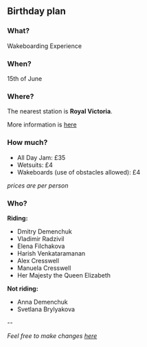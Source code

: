 ## Birthday plan

### What?
Wakeboarding Experience

### When?
15th of June 

### Where?
The nearest station is **Royal Victoria**.

More information is [here](http://www.wakeupdocklands.com/location)

### How much?
* All Day Jam: £35
* Wetsuits: £4 
* Wakeboards (use of obstacles allowed): £4

_prices are per person_

### Who?
**Riding:**

* Dmitry Demenchuk
* Vladimir Radzivil
* Elena Filchakova
* Harish Venkataramanan
* Alex Cresswell
* Manuela Cresswell
* Her Majesty the Queen Elizabeth

**Not riding:**

* Anna Demenchuk
* Svetlana Brylyakova

--

_Feel free to make changes [here](https://github.com/mrded/homstatic/blob/master/views/blog/1370522339.md)_
